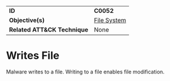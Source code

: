 |||
|---|---|
|**ID**|**C0052**|
|**Objective(s)**|[File System](../file-system)|
|**Related ATT&CK Technique**|None|


Writes File
===========
Malware writes to a file.  Writing to a file enables file modification.